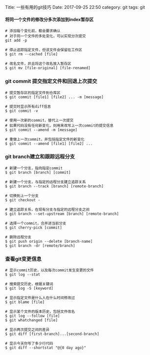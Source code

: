 Title: 一些有用的git技巧
Date: 2017-09-25 22:50
category: git
tags: git

#### 将同一个文件的修改分多次添加到index暂存区
```shell
# 添加每个变化前，都会要求确认
# 对于同一个文件的多处变化，可以实现分次提交
git add -p

# 停止追踪指定文件，但该文件会保留在工作区
$ git rm --cached [file]

# 改名文件，并且将这个改名放入暂存区
$ git mv [file-original] [file-renamed]
```

### git commit 提交指定文件和回退上次提交
```shell
# 提交暂存区的指定文件到仓库区
$ git commit [file1] [file2] ... -m [message]

# 提交时显示所有diff信息
$ git commit -v

# 使用一次新的commit，替代上一次提交
# 如果代码没有任何新变化，则用来改写上一次commit的提交信息
$ git commit --amend -m [message]

# 重做上一次commit，并包括指定文件的新变化
$ git commit --amend [file1] [file2] ...
```

### git branch建立和跟踪远程分支
```shell
# 新建一个分支，指向指定commit
$ git branch [branch] [commit]

# 新建一个分支，与指定的远程分支建立追踪关系
$ git branch --track [branch] [remote-branch]

# 切换到上一个分支
$ git checkout -

# 建立追踪关系，在现有分支与指定的远程分支之间
$ git branch --set-upstream [branch] [remote-branch]

# 选择一个commit，合并进当前分支
$ git cherry-pick [commit]

# 删除远程分支
$ git push origin --delete [branch-name]
$ git branch -dr [remote/branch]
```

### 查看git变更信息
```shell
# 显示commit历史，以及每次commit发生变更的文件
$ git log --stat

# 搜索提交历史，根据关键词
$ git log -S [keyword]

# 显示指定文件是什么人在什么时间修改过
$ git blame [file]

# 显示某个文件的版本历史，包括文件改名
$ git log --follow [file]
$ git whatchanged [file]

# 显示两次提交之间的差异
$ git diff [first-branch]...[second-branch]

# 显示今天你写了多少行代码
$ git diff --shortstat "@{0 day ago}"
